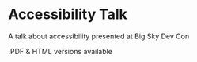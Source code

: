 # Accessibility Talk
A talk about accessibility presented at Big Sky Dev Con

.PDF & HTML versions available
